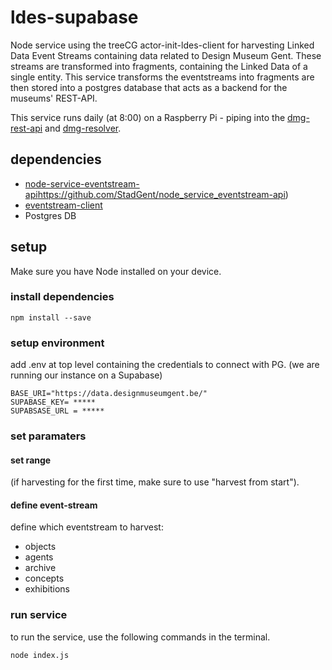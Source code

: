 # ldes-supabase

Node service  using the treeCG actor-init-ldes-client for harvesting Linked Data Event Streams containing data related to Design Museum Gent. These streams are transformed into fragments, containing the Linked Data of a single entity. This service transforms the eventstreams into fragments are then stored into a postgres database that acts as a backend for the museums' REST-API. 

This service runs daily (at 8:00) on a Raspberry Pi - piping into the [dmg-rest-api](https://github.com/DesignMuseumGent/dmg-rest-api) and [dmg-resolver](https://github.com/DesignMuseumGent/dmg-resolver). 
## dependencies
* [node-service-eventstream-api](https://github.com/StadGent/node_service_eventstream-api)https://github.com/StadGent/node_service_eventstream-api)
* [eventstream-client](https://github.com/TREEcg/event-stream-client/tree/main/packages/actor-init-ldes-client#treecgactor-init-ldes-client)
* Postgres DB

## setup
Make sure you have Node installed on your device. 

### install dependencies 
```
npm install --save
```

### setup environment
add .env at top level containing the credentials to connect with PG. (we are running our instance on a Supabase)

```
BASE_URI="https://data.designmuseumgent.be/"
SUPABASE_KEY= *****
SUPABSASE_URL = *****
```

### set paramaters

#### set range
(if harvesting for the first time, make sure to use "harvest from start"). 

#### define event-stream
define which eventstream to harvest: 
- objects
- agents
- archive
- concepts
- exhibitions

### run service 
to run the service, use the following commands in the terminal. 
```
node index.js
```







